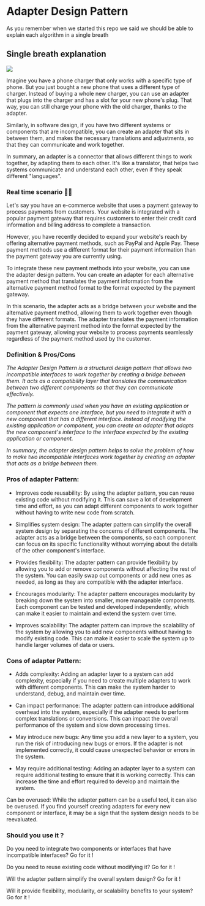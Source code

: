 
# Adapter Design Pattern

As you remember when we started this repo we said we should be able to explain each algorithm in a single breath

## Single breath explanation
![](https://media4.giphy.com/media/ra9CXD3se9q5a/giphy.gif)


Imagine you have a phone charger that only works with a specific type of phone. But you just bought a new phone that uses a different type of charger. Instead of buying a whole new charger, you can use an adapter that plugs into the charger and has a slot for your new phone's plug. That way, you can still charge your phone with the old charger, thanks to the adapter.

Similarly, in software design, if you have two different systems or components that are incompatible, you can create an adapter that sits in between them, and makes the necessary translations and adjustments, so that they can communicate and work together.

In summary, an adapter is a connector that allows different things to work together, by adapting them to each other. It's like a translator, that helps two systems communicate and understand each other, even if they speak different "languages".

###  Real time scenario 🤙🏾
Let's say you have an e-commerce website that uses a payment gateway to process payments from customers. Your website is integrated with a popular payment gateway that requires customers to enter their credit card information and billing address to complete a transaction.

However, you have recently decided to expand your website's reach by offering alternative payment methods, such as PayPal and Apple Pay. These payment methods use a different format for their payment information than the payment gateway you are currently using.

To integrate these new payment methods into your website, you can use the adapter design pattern. You can create an adapter for each alternative payment method that translates the payment information from the alternative payment method format to the format expected by the payment gateway.

In this scenario, the adapter acts as a bridge between your website and the alternative payment method, allowing them to work together even though they have different formats. The adapter translates the payment information from the alternative payment method into the format expected by the payment gateway, allowing your website to process payments seamlessly regardless of the payment method used by the customer.

### Definition & Pros/Cons

_The Adapter Design Pattern is a structural design pattern that allows two incompatible interfaces to work together by creating a bridge between them. It acts as a compatibility layer that translates the communication between two different components so that they can communicate effectively._

_The pattern is commonly used when you have an existing application or component that expects one interface, but you need to integrate it with a new component that has a different interface. Instead of modifying the existing application or component, you can create an adapter that adapts the new component's interface to the interface expected by the existing application or component._

_In summary, the adapter design pattern helps to solve the problem of how to make two incompatible interfaces work together by creating an adapter that acts as a bridge between them._

### Pros of adapter Pattern:

* Improves code reusability: By using the adapter pattern, you can reuse existing code without modifying it. This can save a lot of development time and effort, as you can adapt different components to work together without having to write new code from scratch.

* Simplifies system design: The adapter pattern can simplify the overall system design by separating the concerns of different components. The adapter acts as a bridge between the components, so each component can focus on its specific functionality without worrying about the details of the other component's interface.

* Provides flexibility: The adapter pattern can provide flexibility by allowing you to add or remove components without affecting the rest of the system. You can easily swap out components or add new ones as needed, as long as they are compatible with the adapter interface.

* Encourages modularity: The adapter pattern encourages modularity by breaking down the system into smaller, more manageable components. Each component can be tested and developed independently, which can make it easier to maintain and extend the system over time.

* Improves scalability: The adapter pattern can improve the scalability of the system by allowing you to add new components without having to modify existing code. This can make it easier to scale the system up to handle larger volumes of data or users.


### Cons of adapter Pattern:

* Adds complexity: Adding an adapter layer to a system can add complexity, especially if you need to create multiple adapters to work with different components. This can make the system harder to understand, debug, and maintain over time.

* Can impact performance: The adapter pattern can introduce additional overhead into the system, especially if the adapter needs to perform complex translations or conversions. This can impact the overall performance of the system and slow down processing times.

* May introduce new bugs: Any time you add a new layer to a system, you run the risk of introducing new bugs or errors. If the adapter is not implemented correctly, it could cause unexpected behavior or errors in the system.

*  May require additional testing: Adding an adapter layer to a system can require additional testing to ensure that it is working correctly. This can increase the time and effort required to develop and maintain the system.

Can be overused: While the adapter pattern can be a useful tool, it can also be overused. If you find yourself creating adapters for every new component or interface, it may be a sign that the system design needs to be reevaluated.


### Should you use it ?

Do you need to integrate two components or interfaces that have incompatible interfaces? Go for it !

Do you need to reuse existing code without modifying it? Go for it !
 
Will the adapter pattern simplify the overall system design? Go for it !

Will it provide flexibility, modularity, or scalability benefits to your system? Go for it !